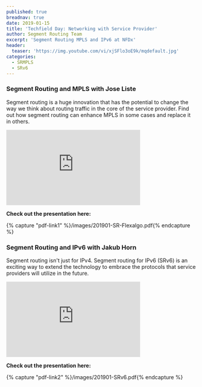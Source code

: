 ```yaml
---
published: true
breadnav: true
date: 2019-01-15
title: 'Techfield Day: Networking with Service Provider'
author: Segment Routing Team
excerpt: 'Segment Routing MPLS and IPv6 at NFDx'
header:
  teaser: 'https://img.youtube.com/vi/xjSFlo3oE9k/mqdefault.jpg'
categories:
  - SRMPLS
  - SRv6
---    
```


### Segment Routing and MPLS with Jose Liste

Segment routing is a huge innovation that has the potential to change the way we think about routing traffic in the core of the service provider. Find out how segment routing can enhance MPLS in some cases and replace it in others.

<iframe width="355" height="200" src="https://www.youtube.com/embed/xjSFlo3oE9k" frameborder="0" allowfullscreen></iframe>

**Check out the presentation here:**

{% capture "pdf-link1" %}/images/201901-SR-Flexalgo.pdf{% endcapture %}
<script src="{{ '/assets/js/pdfobject.min.js' | relative_url }}"></script>
<div class="fitvidsignore" id="pdf1"></div>

<script>PDFObject.embed(" {{ pdf-link1 }} ", "#pdf1", {height: "21.5em", width: "31.3em"});</script>


### Segment Routing and IPv6 with Jakub Horn

Segment routing isn't just for IPv4. Segment routing for IPv6 (SRv6) is an exciting way to extend the technology to embrace the protocols that service providers will utilize in the future.

<iframe width="355" height="200" src="https://www.youtube.com/embed/jxkAc6CsadU" frameborder="0" allowfullscreen></iframe>

**Check out the presentation here:**

{% capture "pdf-link2" %}/images/201901-SRv6.pdf{% endcapture %}

<script src="{{ '/assets/js/pdfobject.min.js' | relative_url }}"></script>
<div class="fitvidsignore" id="pdf2"></div>

<script>PDFObject.embed(" {{ pdf-link2 }} ", "#pdf2", {height: "21.5em", width: "31.3em"});</script>
